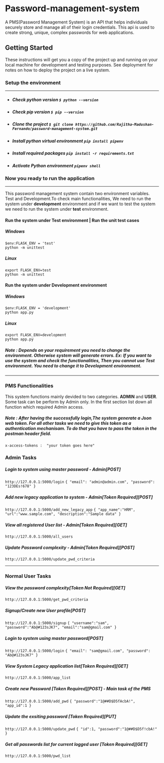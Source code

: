 # Password-management-system
A PMS(Password Management System) is an API that helps individuals securely store and manage all of their login credentials. This api is used to create strong, unique, complex passwords for web applications. 

## Getting Started
These instructions will get you a copy of the project up and running on your local machine for development and testing purposes. See deployment for notes on how to deploy the project on a live system.

### Setup the environment

------------


-  ##### Check python version `$ python --version`
- ##### Check pip version `$ pip --version`
- ##### Clone the project `$ git clone https://github.com/Rajitha-Madushan-Fernando/password-management-system.git`
-  ##### Install python virtual environment `pip install pipenv`
- #####  Install required packages  `pip install -r requirements.txt` 
- #####  Activate Python environment `pipenv shell` 


### Now you ready to run the application

------------
This  password management system contain two environment variables. Test and Development.To check main functionalities, We need to run the system under **development** environment and if we want to test the system we need to run the system under **test** environment.

#### Run the system under Test environment | Run the unit test cases
##### Windows 
	$env:FLASK_ENV = 'test'
	python -m unittest
##### Linux
	export FLASK_ENV=test
	python -m unittest

#### Run the system under Development environment
##### Windows 
	$env:FLASK_ENV = 'development'
	python app.py
##### Linux
	export FLASK_ENV=development
	python app.py

##### Note : Depends on your requirement you need to change the environment. Otherwise system will generate errors. Ex: If you want to use the system and check the functionalities, Then you cannot use Test environment. You need to change it to **Development environment**.
------------
### PMS Functionalities
This system functions mainly devided to two categories. **ADMIN** and **USER**.  Some task can be perform by Admin only. In the first section list down all  function which required Admin access.

##### Note : After having the  successfully login,The system generate a Json web token. For all other tasks we need to give this token as a authentication mechanisam. To do that you have to pass the token in the postman header field. 
`x-access-tokens :  "your token goes here"`

### Admin  Tasks
##### Login to system using master password - Admin[POST]
`http://127.0.0.1:5000/login`
`{
	"email": "admin@admin.com",
	"password": "123DEs!678"
}`

##### Add new legacy application to system - Admin[Token Required][POST]
`http://127.0.0.1:5000/add_new_legacy_app`
 `{
    "app_name":"HRM",
    "url":"www.sample.com",
    "description":"Sample data"
}`
##### View all registered User list - Admin[Token Required][GET]
`http://127.0.0.1:5000/all_users`

##### Update Password complexity - Admin[Token Required][POST]
`http://127.0.0.1:5000/update_pwd_criteria`

 

------------

### Normal User Tasks
##### View the password complexity[Token Not Required][GET] 
 `http://127.0.0.1:5000/get_pwd_criteria`

##### Signup/Create new User profile[POST]
 `http://127.0.0.1:5000/signup`
 `{
	"username":"sam",
	"password":"Ab@#123sJK7",
	"email":"sam@gmail.com"
}`
##### Login to system using master password[POST]
`http://127.0.0.1:5000/login`
`{
	"email": "sam@gmail.com",
	"password": "Ab@#123sJK7"
}`
##### View System Legacy application list[Token Required][GET]
 `http://127.0.0.1:5000/app_list`

##### Create new Password [Token Required][POST] - Main task of the PMS
`http://127.0.0.1:5000/add_pwd`
 `{
	"password":"1@##D$D5fAcbA!",
	"app_id":1
}`
##### Update the exsiting password [Token Required][PUT]
`http://127.0.0.1:5000/update_pwd`
 `{
	"id":1,
	"password":"1@##D$D5f!cbA!"
}`


##### Get all passwords list for current logged user [Token Required][GET]
`http://127.0.0.1:5000/pwd_list`
